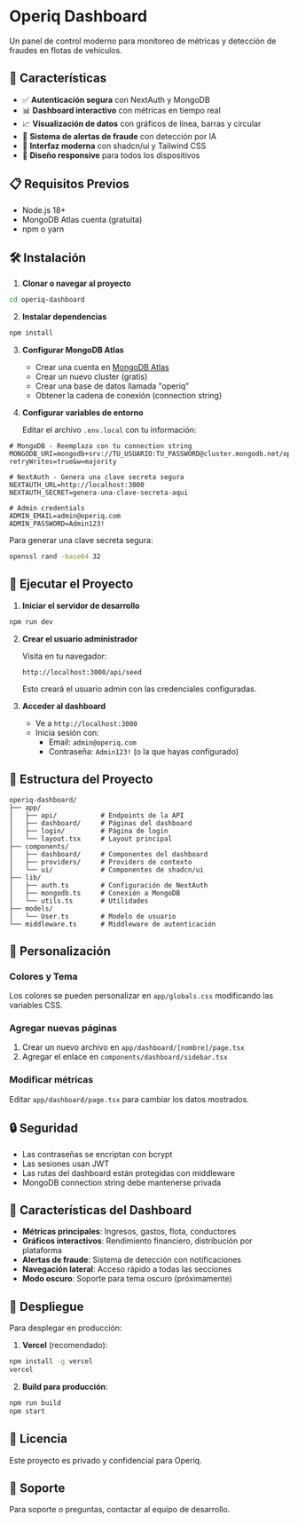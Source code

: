 # Operiq Dashboard

Un panel de control moderno para monitoreo de métricas y detección de fraudes en flotas de vehículos.

## 🚀 Características

- ✅ **Autenticación segura** con NextAuth y MongoDB
- 📊 **Dashboard interactivo** con métricas en tiempo real
- 📈 **Visualización de datos** con gráficos de línea, barras y circular
- 🚨 **Sistema de alertas de fraude** con detección por IA
- 🎨 **Interfaz moderna** con shadcn/ui y Tailwind CSS
- 📱 **Diseño responsive** para todos los dispositivos

## 📋 Requisitos Previos

- Node.js 18+ 
- MongoDB Atlas cuenta (gratuita)
- npm o yarn

## 🛠️ Instalación

1. **Clonar o navegar al proyecto**
```bash
cd operiq-dashboard
```

2. **Instalar dependencias**
```bash
npm install
```

3. **Configurar MongoDB Atlas**
   - Crear una cuenta en [MongoDB Atlas](https://www.mongodb.com/cloud/atlas)
   - Crear un nuevo cluster (gratis)
   - Crear una base de datos llamada "operiq"
   - Obtener la cadena de conexión (connection string)

4. **Configurar variables de entorno**
   
   Editar el archivo `.env.local` con tu información:
```env
# MongoDB - Reemplaza con tu connection string
MONGODB_URI=mongodb+srv://TU_USUARIO:TU_PASSWORD@cluster.mongodb.net/operiq?retryWrites=true&w=majority

# NextAuth - Genera una clave secreta segura
NEXTAUTH_URL=http://localhost:3000
NEXTAUTH_SECRET=genera-una-clave-secreta-aqui

# Admin credentials
ADMIN_EMAIL=admin@operiq.com
ADMIN_PASSWORD=Admin123!
```

Para generar una clave secreta segura:
```bash
openssl rand -base64 32
```

## 🚀 Ejecutar el Proyecto

1. **Iniciar el servidor de desarrollo**
```bash
npm run dev
```

2. **Crear el usuario administrador**
   
   Visita en tu navegador:
   ```
   http://localhost:3000/api/seed
   ```
   
   Esto creará el usuario admin con las credenciales configuradas.

3. **Acceder al dashboard**
   - Ve a `http://localhost:3000`
   - Inicia sesión con:
     - Email: `admin@operiq.com`
     - Contraseña: `Admin123!` (o la que hayas configurado)

## 📁 Estructura del Proyecto

```
operiq-dashboard/
├── app/
│   ├── api/           # Endpoints de la API
│   ├── dashboard/     # Páginas del dashboard
│   ├── login/         # Página de login
│   └── layout.tsx     # Layout principal
├── components/
│   ├── dashboard/     # Componentes del dashboard
│   ├── providers/     # Providers de contexto
│   └── ui/            # Componentes de shadcn/ui
├── lib/
│   ├── auth.ts        # Configuración de NextAuth
│   ├── mongodb.ts     # Conexión a MongoDB
│   └── utils.ts       # Utilidades
├── models/
│   └── User.ts        # Modelo de usuario
└── middleware.ts      # Middleware de autenticación
```

## 🎨 Personalización

### Colores y Tema
Los colores se pueden personalizar en `app/globals.css` modificando las variables CSS.

### Agregar nuevas páginas
1. Crear un nuevo archivo en `app/dashboard/[nombre]/page.tsx`
2. Agregar el enlace en `components/dashboard/sidebar.tsx`

### Modificar métricas
Editar `app/dashboard/page.tsx` para cambiar los datos mostrados.

## 🔒 Seguridad

- Las contraseñas se encriptan con bcrypt
- Las sesiones usan JWT
- Las rutas del dashboard están protegidas con middleware
- MongoDB connection string debe mantenerse privada

## 📱 Características del Dashboard

- **Métricas principales**: Ingresos, gastos, flota, conductores
- **Gráficos interactivos**: Rendimiento financiero, distribución por plataforma
- **Alertas de fraude**: Sistema de detección con notificaciones
- **Navegación lateral**: Acceso rápido a todas las secciones
- **Modo oscuro**: Soporte para tema oscuro (próximamente)

## 🚀 Despliegue

Para desplegar en producción:

1. **Vercel** (recomendado):
```bash
npm install -g vercel
vercel
```

2. **Build para producción**:
```bash
npm run build
npm start
```

## 📝 Licencia

Este proyecto es privado y confidencial para Operiq.

## 🤝 Soporte

Para soporte o preguntas, contactar al equipo de desarrollo.